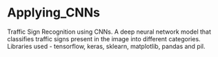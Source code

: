 # Applying_CNNs
Traffic Sign Recognition using CNNs. A deep neural network model that classifies traffic signs present in the image into different categories. Libraries used - tensorflow, keras, sklearn, matplotlib, pandas and pil.
